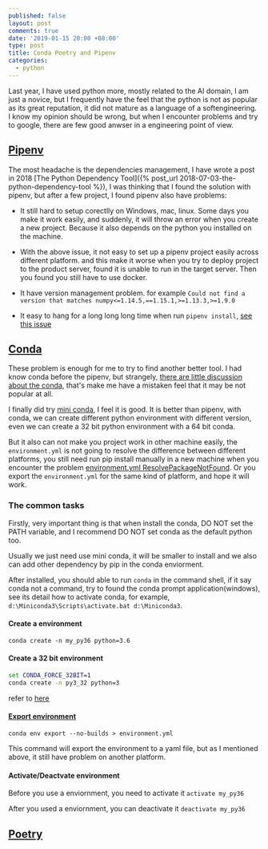 ```yaml
---
published: false
layout: post
comments: true
date: '2019-01-15 20:00 +08:00'
type: post
title: Conda Poetry and Pipenv
categories:
  - python
---
```


Last year, I have used python more, mostly related to the AI domain, I am just a novice, but I frequently have the feel that the python is not as popular as its great reputation, it did not mature as a language of a softengineering. I know my opinion should be wrong, but when I encounter problems and try to google, there are few good anwser in a engineering point of view.

## [Pipenv](https://pypi.org/project/pipenv/)

The most headache is the dependencies management, I have wrote a post in 2018 [The Python Dependency Tool]({% post_url 2018-07-03-the-python-dependency-tool %}), I was thinking that I found the solution with pipenv, but after a few project, I found pipenv also have problems:

- It still hard to setup corectlly on Windows, mac, linux. Some days you make it work easily, and suddenly, it will throw an error when you create a new project. Because it also depends on the python you installed on the machine.

- With the above issue, it not easy to set up a pipenv project easily across different platform. and this make it worse when you try to deploy project to the product server, found it is unable to run in the target server. Then you found you still have to use docker.

- It have version management problem. for example `Could not find a version that matches numpy<=1.14.5,==1.15.1,>=1.13.3,>=1.9.0`

- It easy to hang for a long long long time when run `pipenv install`, [see this issue](https://github.com/pypa/pipenv/issues/1816)

## [Conda](https://conda.io)

These problem is enough for me to try to find another better tool. I had know conda before the pipenv, but strangely, [there are little discussion about the conda](https://www.reddit.com/r/Python/comments/93u6sn/as_we_talk_about_pipenvpoetry_why_not_conda_am_i/), that's make me have a mistaken feel that it may be not popular at all.

I finally did try [mini conda](https://conda.io/miniconda.html), I feel it is good. It is better than pipenv, with conda, we can create different python environment with different version, even we can create a 32 bit python environment with a 64 bit conda.

But it also can not make you project work in other machine easily, the `environment.yml` is not going to resolve the difference between different platforms, you still need run pip install manually in a new machine when you encounter the problem [environment.yml ResolvePackageNotFound](https://github.com/datitran/object_detector_app/issues/41). Or you export the `environment.yml` for the same kind of platform, and hope it will work.

### The common tasks

Firstly, very important thing is that when install the conda, DO NOT set the PATH variable, and I recommend DO NOT set conda as the default python too.

Usually we just need use mini conda, it will be smaller to install and we also can add other dependency by pip in the conda enviorment.

After installed, you should able to run `conda` in the command shell, if it say conda not a command, try to found the conda prompt application(windows), see its detail how to activate conda, for example, `d:\Miniconda3\Scripts\activate.bat d:\Miniconda3`.

#### Create a environment

`conda create -n my_py36 python=3.6`

#### Create a 32 bit environment

```cmd
set CONDA_FORCE_32BIT=1
conda create -n py3_32 python=3
```

refer to [here](https://stackoverflow.com/questions/33709391/using-multiple-python-engines-32bit-64bit-and-2-7-3-5)

#### [Export environment](https://conda.io/docs/user-guide/tasks/manage-environments.html#exporting-the-environment-file)

`conda env export --no-builds > environment.yml`

This command will export the environment to a yaml file, but as I mentioned above, it still have problem on another platform.

#### Activate/Deactvate environment

Before you use a enviornment, you need to activate it
`activate my_py36`

After you used a enviornment, you can deactivate it
`deactivate my_py36`

## [Poetry](https://conda.io)
